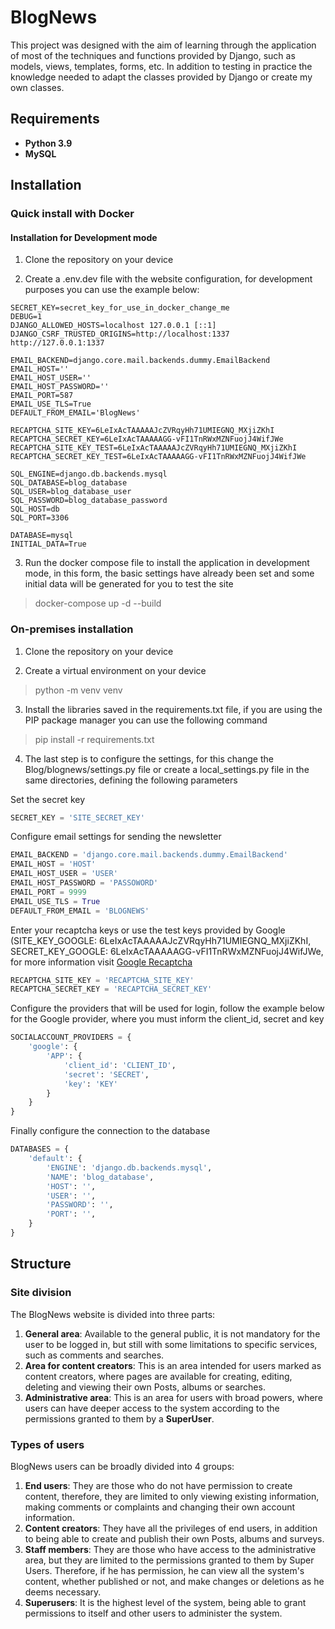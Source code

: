 # BlogNews

This project was designed with the aim of learning through the application of most of the techniques and functions provided by Django, such as models, views, templates, forms, etc. In addition to testing in practice the knowledge needed to adapt the classes provided by Django or create my own classes.



## Requirements
* **Python 3.9**
* **MySQL**

## Installation

### Quick install with Docker
#### Installation for Development mode
1. Clone the repository on your device

2. Create a .env.dev file with the website configuration, for development purposes you can use the example below:
~~~
SECRET_KEY=secret_key_for_use_in_docker_change_me
DEBUG=1
DJANGO_ALLOWED_HOSTS=localhost 127.0.0.1 [::1]
DJANGO_CSRF_TRUSTED_ORIGINS=http://localhost:1337 http://127.0.0.1:1337

EMAIL_BACKEND=django.core.mail.backends.dummy.EmailBackend
EMAIL_HOST=''
EMAIL_HOST_USER=''
EMAIL_HOST_PASSWORD=''
EMAIL_PORT=587
EMAIL_USE_TLS=True
DEFAULT_FROM_EMAIL='BlogNews'

RECAPTCHA_SITE_KEY=6LeIxAcTAAAAAJcZVRqyHh71UMIEGNQ_MXjiZKhI
RECAPTCHA_SECRET_KEY=6LeIxAcTAAAAAGG-vFI1TnRWxMZNFuojJ4WifJWe
RECAPTCHA_SITE_KEY_TEST=6LeIxAcTAAAAAJcZVRqyHh71UMIEGNQ_MXjiZKhI
RECAPTCHA_SECRET_KEY_TEST=6LeIxAcTAAAAAGG-vFI1TnRWxMZNFuojJ4WifJWe

SQL_ENGINE=django.db.backends.mysql
SQL_DATABASE=blog_database
SQL_USER=blog_database_user
SQL_PASSWORD=blog_database_password
SQL_HOST=db
SQL_PORT=3306

DATABASE=mysql
INITIAL_DATA=True
~~~

3. Run the docker compose file to install the application in development mode, in this form, the basic settings have already been set and some initial data will be generated for you to test the site
> docker-compose up -d --build

### On-premises installation
1. Clone the repository on your device

2. Create a virtual environment on your device
> python -m venv venv

3. Install the libraries saved in the requirements.txt file, if you are using the PIP package manager you can use the following command
> pip install -r requirements.txt

4. The last step is to configure the settings, for this change the Blog/blognews/settings.py file or create a local_settings.py file in the same directories, defining the following parameters

Set the secret key
~~~python
SECRET_KEY = 'SITE_SECRET_KEY'
~~~

Configure email settings for sending the newsletter
~~~python
EMAIL_BACKEND = 'django.core.mail.backends.dummy.EmailBackend'
EMAIL_HOST = 'HOST'
EMAIL_HOST_USER = 'USER'
EMAIL_HOST_PASSWORD = 'PASSOWORD'
EMAIL_PORT = 9999
EMAIL_USE_TLS = True
DEFAULT_FROM_EMAIL = 'BLOGNEWS'
~~~

Enter your recaptcha keys or use the test keys provided by Google (SITE_KEY_GOOGLE: 6LeIxAcTAAAAAJcZVRqyHh71UMIEGNQ_MXjiZKhI, SECRET_KEY_GOOGLE: 6LeIxAcTAAAAAGG-vFI1TnRWxMZNFuojJ4WifJWe, for more information visit [Google Recaptcha](https://developers.google.com/recaptcha/docs/faq)
~~~python
RECAPTCHA_SITE_KEY = 'RECAPTCHA_SITE_KEY'
RECAPTCHA_SECRET_KEY = 'RECAPTCHA_SECRET_KEY'
~~~

Configure the providers that will be used for login, follow the example below for the Google provider, where you must inform the client_id, secret and key
~~~python
SOCIALACCOUNT_PROVIDERS = {
    'google': {
        'APP': {
            'client_id': 'CLIENT_ID',
            'secret': 'SECRET',
            'key': 'KEY'
        }
    }
}
~~~
 
Finally configure the connection to the database
~~~python
DATABASES = {
    'default': {
        'ENGINE': 'django.db.backends.mysql',
        'NAME': 'blog_database',
        'HOST': '',
        'USER': '',
        'PASSWORD': '',
        'PORT': '',
    }
}
~~~

## Structure

### Site division

The BlogNews website is divided into three parts:

1. **General area**: Available to the general public, it is not mandatory for the user to be logged in, but still with some limitations to specific services, such as comments and searches.
2. **Area for content creators**: This is an area intended for users marked as content creators, where pages are available for creating, editing, deleting and viewing their own Posts, albums or searches.
3. **Administrative area**: This is an area for users with broad powers, where users can have deeper access to the system according to the permissions granted to them by a **SuperUser**.

### Types of users

BlogNews users can be broadly divided into 4 groups:

1. **End users**: They are those who do not have permission to create content, therefore, they are limited to only viewing existing information, making comments or complaints and changing their own account information.
2. **Content creators**: They have all the privileges of end users, in addition to being able to create and publish their own Posts, albums and surveys.
3. **Staff members**: They are those who have access to the administrative area, but they are limited to the permissions granted to them by Super Users. Therefore, if he has permission, he can view all the system's content, whether published or not, and make changes or deletions as he deems necessary.
4. **Superusers**: It is the highest level of the system, being able to grant permissions to itself and other users to administer the system.
